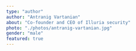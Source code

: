 ```yaml
---
type: "author"
author: "Antranig Vartanian"
about: "Co-founder and CEO of Illuria security"
photo: "./photos/antranig-vartanian.jpg"
gender: "male"
featured: true
---
```

